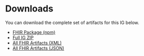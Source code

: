 # Downloads

You can download the complete set of artifacts for this IG below.

- [FHIR Package (npm)](package.tgz)
- [Full IG ZIP](full-ig.zip)
- [All FHIR Artifacts (XML)](definitions.xml.zip)
- [All FHIR Artifacts (JSON)](definitions.json.zip)